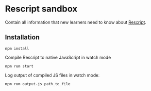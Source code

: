 # Rescript sandbox
Contain all information that new learners need to know about [Rescript](https://rescript-lang.org/).

## Installation
```shell
npm install
```

Compile Rescript to native JavaScript in watch mode
```shell
npm run start
```

Log output of compiled JS files in watch mode:
```shell
npm run output-js path_to_file
```
